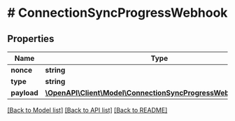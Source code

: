 # # ConnectionSyncProgressWebhook

## Properties

Name | Type | Description | Notes
------------ | ------------- | ------------- | -------------
**nonce** | **string** |  |
**type** | **string** |  |
**payload** | [**\OpenAPI\Client\Model\ConnectionSyncProgressWebhookPayload**](ConnectionSyncProgressWebhookPayload.md) |  |

[[Back to Model list]](../../README.md#models) [[Back to API list]](../../README.md#endpoints) [[Back to README]](../../README.md)
